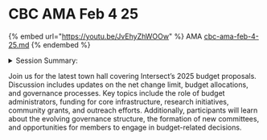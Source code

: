 # CBC AMA Feb 4 25



{% embed url="https://youtu.be/JvEhyZhWOOw" %}
AMA [cbc-ama-feb-4-25.md](cbc-ama-feb-4-25.md "mention")
{% endembed %}

<details>

<summary>Session Summary:</summary>

The latest Cardano Budget Committee AMA session provided updates on the ongoing budget process and upcoming governance actions. Discussions covered the newly launched constitutional ratification process, the timeline for governance approvals, and the forthcoming net change limit info action. The committee outlined plans for releasing detailed budget proposals in the forums for community discussion before they move to an on-chain vote.

Participants asked about budget proposal processes, including how individuals and groups can engage with intersect committees such as the Membership & Community Committee (MCC), Open Source Committee (OSC), and Technical Steering Committee (TSC). The session also touched on funding for regional hubs, event sponsorships, and how new proposals can fit into the 2025 budget structure.

Another key discussion point was the formation of the new Marketing and Growth Committee, which will oversee outreach efforts, including events, partnerships, and promotional initiatives. The committee is currently being formed, with elections for public seats scheduled in April. The AMA also addressed questions regarding potential funding for industry-specific adoption efforts, including government and municipal initiatives.

As the budget process moves forward, the committee emphasized the importance of community participation in discussions on the Cardano Forum and upcoming governance actions. Attendees were encouraged to monitor governance proposals using Cardano Explorer tools and Intersect’s governance announcements to stay informed on the latest developments.

</details>

Join us for the latest town hall covering Intersect’s 2025 budget proposals. Discussion includes updates on the net change limit, budget allocations, and governance processes. Key topics include the role of budget administrators, funding for core infrastructure, research initiatives, community grants, and outreach efforts. Additionally, participants will learn about the evolving governance structure, the formation of new committees, and opportunities for members to engage in budget-related decisions.

